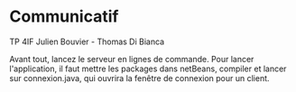 # Communicatif
TP 4IF
Julien Bouvier - Thomas Di Bianca

Avant tout, lancez le serveur en lignes de commande.
Pour lancer l'application, il faut mettre les packages dans netBeans, compiler et lancer sur connexion.java, qui ouvrira la fenêtre de connexion pour un client.
